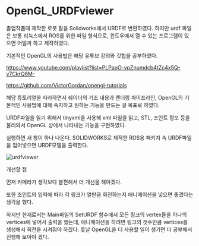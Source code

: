 # OpenGL_URDFviewer

졸업작품때 제작한 로봇 팔을 Solidworks에서 URDF로 변환하였다. 하지만 urdf 파일은 보통 리눅스에서 ROS를 위한 파일 형식으로, 윈도우에서 열 수 있는 프로그램이 있으면 어떨까 하고 제작하였다.

기본적인 OpenGL의 사용법은 해당 유튜브 강의와 깃헙을 공부하였다.

https://www.youtube.com/playlist?list=PLPaoO-vpZnumdcb4tZc4x5Q-v7CkrQ6M-

https://github.com/VictorGordan/opengl-tutorials

해당 튜토리얼을 따라하면서 쉐이더의 기초 내용과 렌더링 파이프라인, OpenGL의 기본적인 사용법에 대해 숙지하고 원하는 기능을 만드는 걸 목표로 하였다.

URDF파일을 읽기 위해서 tinyxml을 사용해 xml 파일을 읽고, STL, 조인트 정보 등을 불러와서 OpenGL 상에서 나타내는 기능을 구현하였다.

실행하면 새 창이 하나 나온다. SOLIDWORKS로 제작한 ROS용 패키지 속 URDF파일을 집어넣으면 URDF모델을 출력한다.

![urdfviewer](https://github.com/user-attachments/assets/fb04d410-754d-4c30-9a40-2943e1ba6996)



개선할 점

먼저 카메라가 생각보다 불편해서 더 개선을 해야겠다.

또한 조인트의 입력에 따라 각 링크가 얼만큼 회전하는지 애니메이션을 넣으면 좋겠다는 생각을 했다.

하지만 현재로서는 Main파일의 SetURDF 함수에서 모든 링크의 vertex들을 하나의 vertices에 넣어서 출력을 했는데, 애니메이션을 하려면 링크의 갯수만큼 vertices를 생성해서 회전을 시켜줘야 하겠다. 훗날 OpenGL을 더 사용할 일이 생기면 더 공부해서 진행해 보아야 겠다.
